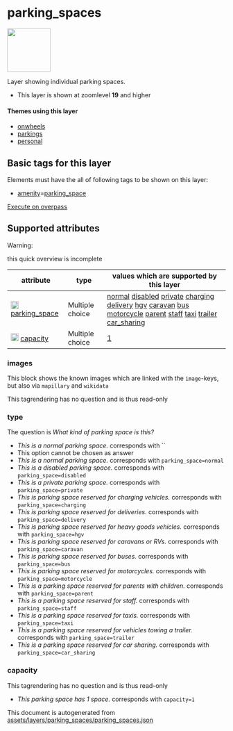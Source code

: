 [//]: # (WARNING: this file is automatically generated. Please find the sources at the bottom and edit those sources)

 parking_spaces 
================



<img src='https://mapcomplete.osm.be/./assets/layers/parking_spaces/parking_space.svg' height="100px"> 

Layer showing individual parking spaces.






  - This layer is shown at zoomlevel **19** and higher




#### Themes using this layer 





  - [onwheels](https://mapcomplete.osm.be/onwheels)
  - [parkings](https://mapcomplete.osm.be/parkings)
  - [personal](https://mapcomplete.osm.be/personal)




 Basic tags for this layer 
---------------------------



Elements must have the all of following tags to be shown on this layer:



  - <a href='https://wiki.openstreetmap.org/wiki/Key:amenity' target='_blank'>amenity</a>=<a href='https://wiki.openstreetmap.org/wiki/Tag:amenity%3Dparking_space' target='_blank'>parking_space</a>


[Execute on overpass](http://overpass-turbo.eu/?Q=%5Bout%3Ajson%5D%5Btimeout%3A90%5D%3B(%20%20%20%20nwr%5B%22amenity%22%3D%22parking_space%22%5D(%7B%7Bbbox%7D%7D)%3B%0A)%3Bout%20body%3B%3E%3Bout%20skel%20qt%3B)



 Supported attributes 
----------------------



Warning: 

this quick overview is incomplete



attribute | type | values which are supported by this layer
----------- | ------ | ------------------------------------------
[<img src='https://mapcomplete.osm.be/assets/svg/statistics.svg' height='18px'>](https://taginfo.openstreetmap.org/keys/parking_space#values) [parking_space](https://wiki.openstreetmap.org/wiki/Key:parking_space) | Multiple choice | [normal](https://wiki.openstreetmap.org/wiki/Tag:parking_space%3Dnormal) [disabled](https://wiki.openstreetmap.org/wiki/Tag:parking_space%3Ddisabled) [private](https://wiki.openstreetmap.org/wiki/Tag:parking_space%3Dprivate) [charging](https://wiki.openstreetmap.org/wiki/Tag:parking_space%3Dcharging) [delivery](https://wiki.openstreetmap.org/wiki/Tag:parking_space%3Ddelivery) [hgv](https://wiki.openstreetmap.org/wiki/Tag:parking_space%3Dhgv) [caravan](https://wiki.openstreetmap.org/wiki/Tag:parking_space%3Dcaravan) [bus](https://wiki.openstreetmap.org/wiki/Tag:parking_space%3Dbus) [motorcycle](https://wiki.openstreetmap.org/wiki/Tag:parking_space%3Dmotorcycle) [parent](https://wiki.openstreetmap.org/wiki/Tag:parking_space%3Dparent) [staff](https://wiki.openstreetmap.org/wiki/Tag:parking_space%3Dstaff) [taxi](https://wiki.openstreetmap.org/wiki/Tag:parking_space%3Dtaxi) [trailer](https://wiki.openstreetmap.org/wiki/Tag:parking_space%3Dtrailer) [car_sharing](https://wiki.openstreetmap.org/wiki/Tag:parking_space%3Dcar_sharing)
[<img src='https://mapcomplete.osm.be/assets/svg/statistics.svg' height='18px'>](https://taginfo.openstreetmap.org/keys/capacity#values) [capacity](https://wiki.openstreetmap.org/wiki/Key:capacity) | Multiple choice | [1](https://wiki.openstreetmap.org/wiki/Tag:capacity%3D1)




### images 



This block shows the known images which are linked with the `image`-keys, but also via `mapillary` and `wikidata`

This tagrendering has no question and is thus read-only





### type 



The question is  *What kind of parking space is this?*





  - *This is a normal parking space.*  corresponds with  ``
  - This option cannot be chosen as answer
  - *This is a normal parking space.*  corresponds with  `parking_space=normal`
  - *This is a disabled parking space.*  corresponds with  `parking_space=disabled`
  - *This is a private parking space.*  corresponds with  `parking_space=private`
  - *This is parking space reserved for charging vehicles.*  corresponds with  `parking_space=charging`
  - *This is parking space reserved for deliveries.*  corresponds with  `parking_space=delivery`
  - *This is parking space reserved for heavy goods vehicles.*  corresponds with  `parking_space=hgv`
  - *This is parking space reserved for caravans or RVs.*  corresponds with  `parking_space=caravan`
  - *This is parking space reserved for buses.*  corresponds with  `parking_space=bus`
  - *This is parking space reserved for motorcycles.*  corresponds with  `parking_space=motorcycle`
  - *This is a parking space reserved for parents with children.*  corresponds with  `parking_space=parent`
  - *This is a parking space reserved for staff.*  corresponds with  `parking_space=staff`
  - *This is a parking space reserved for taxis.*  corresponds with  `parking_space=taxi`
  - *This is a parking space reserved for vehicles towing a trailer.*  corresponds with  `parking_space=trailer`
  - *This is a parking space reserved for car sharing.*  corresponds with  `parking_space=car_sharing`




### capacity 



This tagrendering has no question and is thus read-only





  - *This parking space has 1 space.*  corresponds with  `capacity=1`
 

This document is autogenerated from [assets/layers/parking_spaces/parking_spaces.json](https://github.com/pietervdvn/MapComplete/blob/develop/assets/layers/parking_spaces/parking_spaces.json)
